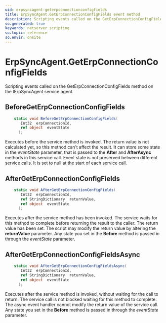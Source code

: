 ```yaml
---
uid: erpsyncagent-geterpconnectionconfigfields
title: ErpSyncAgent.GetErpConnectionConfigFields event method
description: Scripting events called on the GetErpConnectionConfigFields method on the ErpSyncAgent service agent.
so.generated: true
keywords: netserver scripting
so.topic: reference
so.envir: onsite
---
```

# ErpSyncAgent.GetErpConnectionConfigFields

Scripting events called on the <see cref='M:IErpSyncAgent.GetErpConnectionConfigFields'>GetErpConnectionConfigFields</see> method on the <see cref='IErpSyncAgent'>IErpSyncAgent</see>  service agent.

## BeforeGetErpConnectionConfigFields
```cs
    static void BeforeGetErpConnectionConfigFields(
       Int32  erpConnectionId,
       ref object  eventState
      );
```
Executes before the service method is invoked.
The return value is not calculated yet, so this method can't affect the result.
It can store some state in the *eventState* parameter, that is passed to the **After** and **AfterAsync** methods in this service call.
Event state is not preserved between different service calls. It is set to null at the start of each service call.
## AfterGetErpConnectionConfigFields
```cs
    static void AfterGetErpConnectionConfigFields(
       Int32  erpConnectionId,
       ref StringDictionary  returnValue,
       ref object  eventState
      );
```
Executes after the service method has been invoked. The service waits for this method to complete before returning the result to the caller.
The return value has been set. The script may modify the return value by altering the **returnValue** parameter.
Any state you set in the **Before** method is passed in through the *eventState* parameter.
## AfterGetErpConnectionConfigFieldsAsync
```cs
    static void AfterGetErpConnectionConfigFieldsAsync(
       Int32  erpConnectionId,
       ref StringDictionary  returnValue,
       ref object  eventState
      );
```
Executes after the service method is invoked, without waiting for the call to return.
The service call is not blocked waiting for this method to complete.
The async event handler cannot modify the return value of the service call.
Any state you set in the **Before** method is passed in through the *eventState* parameter.

